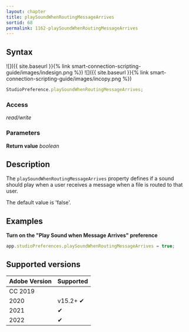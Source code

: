 ```yaml
---
layout: chapter
title: playSoundWhenRoutingMessageArrives
sortid: 68
permalink: 1162-playSoundWhenRoutingMessageArrives
---
```

## Syntax

![]({{ site.baseurl }}{% link smart-connection-scripting-guide/images/indesign.png %}) ![]({{ site.baseurl }}{% link smart-connection-scripting-guide/images/incopy.png %})
```javascript
StudioPreference.playSoundWhenRoutingMessageArrives;
```

### Access

*read/write*

### Parameters

**Return value** *boolean*

## Description

The `playSoundWhenRoutingMessageArrives` property defines if a sound should play when a user receives a message when a file is routed to that user.

The default value is 'false'.

## Examples

**Turn on the "Play Sound when Message Arrives" preference**

```javascript
app.studioPreferences.playSoundWhenRoutingMessageArrives = true;
```

## Supported versions

| Adobe Version | Supported |
|---------------|-----------|
| CC 2019       |           |
| 2020          | v15.2+ ✔  |
| 2021          | ✔         |
| 2022          | ✔         |
